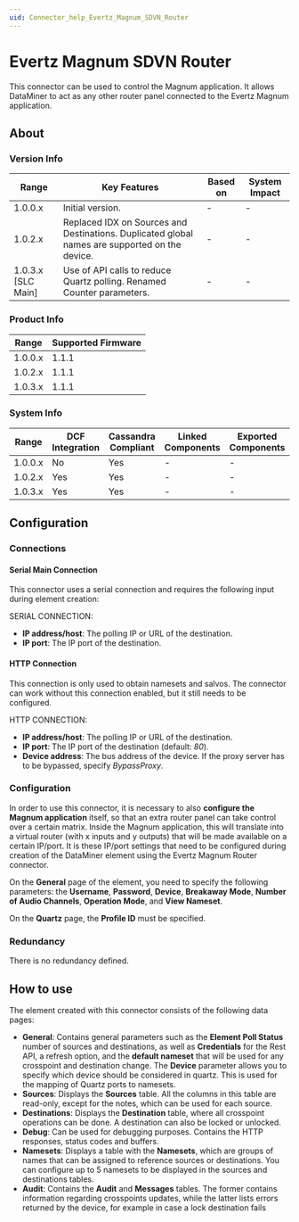```yaml
---
uid: Connector_help_Evertz_Magnum_SDVN_Router
---
```


# Evertz Magnum SDVN Router

This connector can be used to control the Magnum application. It allows DataMiner to act as any other router panel connected to the Evertz Magnum application.

## About

### Version Info

| **Range**            | **Key Features**                                                                               | **Based on** | **System Impact** |
|----------------------|------------------------------------------------------------------------------------------------|--------------|-------------------|
| 1.0.0.x              | Initial version.                                                                               | -            | -                 |
| 1.0.2.x              | Replaced IDX on Sources and Destinations. Duplicated global names are supported on the device. | -            | -                 |
| 1.0.3.x [SLC Main]   | Use of API calls to reduce Quartz polling. Renamed Counter parameters.                         | -            | -                 |

### Product Info

| Range     | Supported Firmware     |
|-----------|------------------------|
| 1.0.0.x   | 1.1.1                  |
| 1.0.2.x   | 1.1.1                  |
| 1.0.3.x   | 1.1.1                  |

### System Info

| Range     | DCF Integration     | Cassandra Compliant     | Linked Components     | Exported Components     |
|-----------|---------------------|-------------------------|-----------------------|-------------------------|
| 1.0.0.x   | No                  | Yes                     | -                     | -                       |
| 1.0.2.x   | Yes                 | Yes                     | -                     | -                       |
| 1.0.3.x   | Yes                 | Yes                     | -                     | -                       |

## Configuration

### Connections

#### Serial Main Connection

This connector uses a serial connection and requires the following input during element creation:

SERIAL CONNECTION:

- **IP address/host**: The polling IP or URL of the destination.
- **IP port**: The IP port of the destination.

#### HTTP Connection

This connection is only used to obtain namesets and salvos. The connector can work without this connection enabled, but it still needs to be configured.

HTTP CONNECTION:

- **IP address/host**: The polling IP or URL of the destination.
- **IP port**: The IP port of the destination (default: *80*).
- **Device address**: The bus address of the device. If the proxy server has to be bypassed, specify *BypassProxy*.

### Configuration

In order to use this connector, it is necessary to also **configure the Magnum application** itself, so that an extra router panel can take control over a certain matrix. Inside the Magnum application, this will translate into a virtual router (with x inputs and y outputs) that will be made available on a certain IP/port. It is these IP/port settings that need to be configured during creation of the DataMiner element using the Evertz Magnum Router connector.

On the **General** page of the element, you need to specify the following parameters: the **Username**, **Password**, **Device**, **Breakaway Mode**, **Number of Audio Channels**, **Operation Mode**, and **View Nameset**.

On the **Quartz** page, the **Profile ID** must be specified.

### Redundancy

There is no redundancy defined.

## How to use

The element created with this connector consists of the following data pages:

- **General**: Contains general parameters such as the **Element Poll Status** number of sources and destinations, as well as **Credentials** for the Rest API, a refresh option, and the **default nameset** that will be used for any crosspoint and destination change. The **Device** parameter allows you to specify which device should be considered in quartz. This is used for the mapping of Quartz ports to namesets.
- **Sources**: Displays the **Sources** table. All the columns in this table are read-only, except for the notes, which can be used for each source.
- **Destinations**: Displays the **Destination** table, where all crosspoint operations can be done. A destination can also be locked or unlocked.
- **Debug**: Can be used for debugging purposes. Contains the HTTP responses, status codes and buffers.
- **Namesets**: Displays a table with the **Namesets**, which are groups of names that can be assigned to reference sources or destinations. You can configure up to 5 namesets to be displayed in the sources and destinations tables.
- **Audit**: Contains the **Audit** and **Messages** tables. The former contains information regarding crosspoints updates, while the latter lists errors returned by the device, for example in case a lock destination fails
